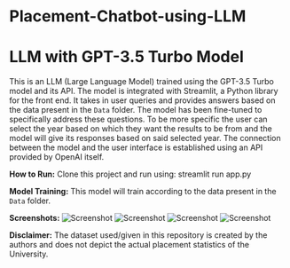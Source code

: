 # Placement-Chatbot-using-LLM

# LLM with GPT-3.5 Turbo Model

This is an LLM (Large Language Model) trained using the GPT-3.5 Turbo model and its API. The model is integrated with Streamlit, a Python library for the front end. It takes in user queries and provides answers based on the data present in the `Data` folder. The model has been fine-tuned to specifically address these questions.
To be more specific the user can select the year based on which they want the results to be from and the model will give its responses based on said selected year.
The connection between the model and the user interface is established using an API provided by OpenAI itself.

**How to Run:**
Clone this project and run using: streamlit run app.py

**Model Training:**
This model will train according to the data present in the `Data` folder.

**Screenshots:**
![Screenshot](screenshots/screenshot.png)
![Screenshot](screenshots/screenshot.png)
![Screenshot](screenshots/screenshot.png)
![Screenshot](screenshots/screenshot.png)

**Disclaimer:**
The dataset used/given in this repository is created by the authors and does not depict the actual placement statistics of the University.
